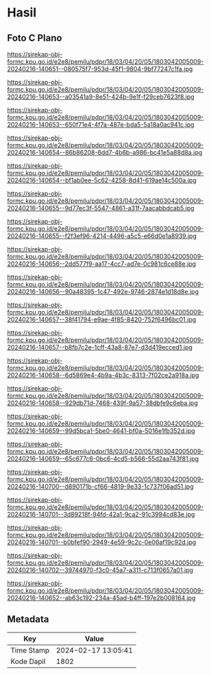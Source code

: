 # Hasil

## Foto C Plano

https://sirekap-obj-formc.kpu.go.id/e2e8/pemilu/pdpr/18/03/04/20/05/1803042005009-20240216-140651--080575f7-953d-45f1-9804-9bf77247c1fa.jpg

https://sirekap-obj-formc.kpu.go.id/e2e8/pemilu/pdpr/18/03/04/20/05/1803042005009-20240216-140653--a03541a9-8e51-424b-9e1f-f29ceb7623f8.jpg

https://sirekap-obj-formc.kpu.go.id/e2e8/pemilu/pdpr/18/03/04/20/05/1803042005009-20240216-140653--650f71e4-4f7a-487e-bda5-5a18a0ac941c.jpg

https://sirekap-obj-formc.kpu.go.id/e2e8/pemilu/pdpr/18/03/04/20/05/1803042005009-20240216-140654--86b86208-6dd7-4b6b-a986-bc41e5a88d8a.jpg

https://sirekap-obj-formc.kpu.go.id/e2e8/pemilu/pdpr/18/03/04/20/05/1803042005009-20240216-140654--bf1ab0ee-5c62-4258-8d41-619ae14c500a.jpg

https://sirekap-obj-formc.kpu.go.id/e2e8/pemilu/pdpr/18/03/04/20/05/1803042005009-20240216-140655--9d77ec3f-5547-4861-a31f-7aacabbdcab5.jpg

https://sirekap-obj-formc.kpu.go.id/e2e8/pemilu/pdpr/18/03/04/20/05/1803042005009-20240216-140655--f2f3ef96-4214-4496-a5c5-e66d0e1a8939.jpg

https://sirekap-obj-formc.kpu.go.id/e2e8/pemilu/pdpr/18/03/04/20/05/1803042005009-20240216-140656--2dd577f9-aa17-4cc7-ad7e-0c981c6ce88e.jpg

https://sirekap-obj-formc.kpu.go.id/e2e8/pemilu/pdpr/18/03/04/20/05/1803042005009-20240216-140656--90a48395-1c47-492e-9746-2874e1d18d8e.jpg

https://sirekap-obj-formc.kpu.go.id/e2e8/pemilu/pdpr/18/03/04/20/05/1803042005009-20240216-140657--38f41794-e9ae-4f85-8420-752f6496bc01.jpg

https://sirekap-obj-formc.kpu.go.id/e2e8/pemilu/pdpr/18/03/04/20/05/1803042005009-20240216-140657--b8fb7c2e-1cff-43a8-87e7-d3d419ecced1.jpg

https://sirekap-obj-formc.kpu.go.id/e2e8/pemilu/pdpr/18/03/04/20/05/1803042005009-20240216-140658--6d5869e4-4b9a-4b3c-8313-7f02ce2a918a.jpg

https://sirekap-obj-formc.kpu.go.id/e2e8/pemilu/pdpr/18/03/04/20/05/1803042005009-20240216-140658--929db71d-7468-439f-9a57-38dbfe9c6eba.jpg

https://sirekap-obj-formc.kpu.go.id/e2e8/pemilu/pdpr/18/03/04/20/05/1803042005009-20240216-140659--99d5bca1-5be0-4641-bf0a-5016e1fb352d.jpg

https://sirekap-obj-formc.kpu.go.id/e2e8/pemilu/pdpr/18/03/04/20/05/1803042005009-20240216-140659--65c677c6-0bc6-4cd5-b566-55d2aa743f81.jpg

https://sirekap-obj-formc.kpu.go.id/e2e8/pemilu/pdpr/18/03/04/20/05/1803042005009-20240216-140700--d890171b-cf66-4819-9e33-1c737f06ad51.jpg

https://sirekap-obj-formc.kpu.go.id/e2e8/pemilu/pdpr/18/03/04/20/05/1803042005009-20240216-140701--3d89218f-94fd-42a1-9ca2-91c3994cd83e.jpg

https://sirekap-obj-formc.kpu.go.id/e2e8/pemilu/pdpr/18/03/04/20/05/1803042005009-20240216-140701--b0bfef90-2949-4e59-9c2c-0e06af19c92d.jpg

https://sirekap-obj-formc.kpu.go.id/e2e8/pemilu/pdpr/18/03/04/20/05/1803042005009-20240216-140702--39744970-f3c0-45a7-a311-c713f0657a01.jpg

https://sirekap-obj-formc.kpu.go.id/e2e8/pemilu/pdpr/18/03/04/20/05/1803042005009-20240216-140652--ab63c192-234a-45ad-b4ff-197e2b008164.jpg


## Metadata

| Key        | Value               |
| ---------- | ------------------- |
| Time Stamp | 2024-02-17 13:05:41 |
| Kode Dapil | 1802                |



